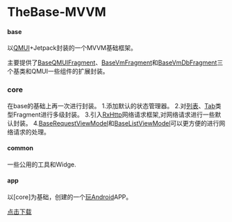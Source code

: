 # TheBase-MVVM

#### base

以[QMUI](https://github.com/Tencent/QMUI_Android)+Jetpack封装的一个MVVM基础框架。

主要提供了[BaseQMUIFragment](https://gitee.com/theoneee/the-base-mvvm/blob/master/base/src/main/java/com/theone/mvvm/base/fragment/BaseQMUIFragment.kt)、[BaseVmFragment](https://gitee.com/theoneee/the-base-mvvm/blob/master/base/src/main/java/com/theone/mvvm/base/fragment/BaseVmFragment.kt)和[BaseVmDbFragment](https://gitee.com/theoneee/the-base-mvvm/blob/master/base/src/main/java/com/theone/mvvm/base/fragment/BaseVmDbFragment.kt)三个基类和QMUI一些组件的扩展封装。


### core 

在base的基础上再一次进行封装。
1.添加默认的状态管理器。
2.对[列表](https://gitee.com/theoneee/the-base-mvvm/blob/master/core/src/main/java/com/theone/mvvm/core/fragment/BasePullRefreshRcPagerFragment.kt)、[Tab](https://gitee.com/theoneee/the-base-mvvm/blob/master/core/src/main/java/com/theone/mvvm/core/fragment/BaseTabFragment.kt)类型Fragment进行多级封装。
3.引入[RxHttp](https://github.com/liujingxing/okhttp-RxHttp)网络请求框架,对网络请求进行一些默认封装。
4.[BaseRequestViewModel](https://gitee.com/theoneee/the-base-mvvm/blob/master/core/src/main/java/com/theone/mvvm/core/viewmodel/BaseRequestViewModel.kt)和[BaseListViewModel](https://gitee.com/theoneee/the-base-mvvm/blob/master/core/src/main/java/com/theone/mvvm/core/viewmodel/BaseListViewModel.kt)可以更方便的进行网络请求的处理。

#### common

一些公用的工具和Widge.


#### app 

以[core]为基础，创建的一个[玩Android](http://wanandroid.com/)APP。

[点击下载](https://gitee.com/theoneee/the-base-mvvm/raw/master/apks/demo_release.apk)